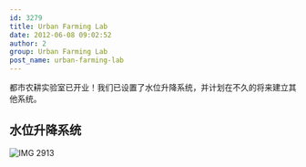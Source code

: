 ```yaml
---
id: 3279
title: Urban Farming Lab
date: 2012-06-08 09:02:52
author: 2
group: Urban Farming Lab
post_name: urban-farming-lab
---
```


都市农耕实验室已开业！我们已设置了水位升降系统，并计划在不久的将来建立其他系统。

## 水位升降系统

![IMG 2913](http://139.162.84.35/wp-content/uploads/2012/06/IMG_2913.jpg)